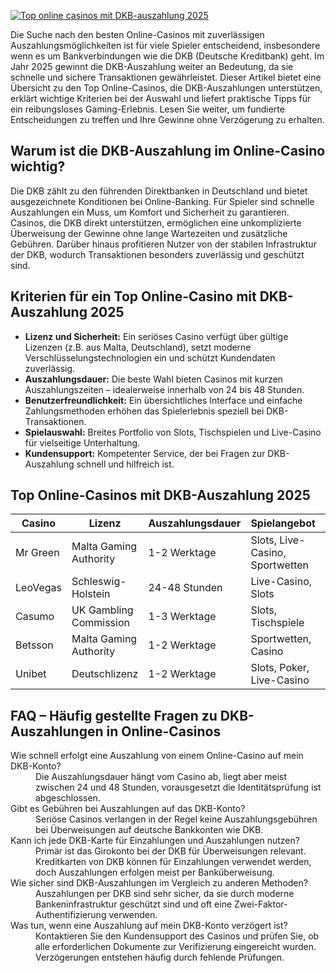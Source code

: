 [![Top online casinos mit DKB-auszahlung 2025](https://123-caf.pages.dev/gitsignup.png)](https://vrmoo.ru/Bt82HjjY)

<p>Die Suche nach den besten Online-Casinos mit zuverlässigen Auszahlungsmöglichkeiten ist für viele Spieler entscheidend, insbesondere wenn es um Bankverbindungen wie die DKB (Deutsche Kreditbank) geht. Im Jahr 2025 gewinnt die DKB-Auszahlung weiter an Bedeutung, da sie schnelle und sichere Transaktionen gewährleistet. Dieser Artikel bietet eine Übersicht zu den Top Online-Casinos, die DKB-Auszahlungen unterstützen, erklärt wichtige Kriterien bei der Auswahl und liefert praktische Tipps für ein reibungsloses Gaming-Erlebnis. Lesen Sie weiter, um fundierte Entscheidungen zu treffen und Ihre Gewinne ohne Verzögerung zu erhalten.</p>  <h2>Warum ist die DKB-Auszahlung im Online-Casino wichtig?</h2> <p>Die DKB zählt zu den führenden Direktbanken in Deutschland und bietet ausgezeichnete Konditionen bei Online-Banking. Für Spieler sind schnelle Auszahlungen ein Muss, um Komfort und Sicherheit zu garantieren. Casinos, die DKB direkt unterstützen, ermöglichen eine unkomplizierte Überweisung der Gewinne ohne lange Wartezeiten und zusätzliche Gebühren. Darüber hinaus profitieren Nutzer von der stabilen Infrastruktur der DKB, wodurch Transaktionen besonders zuverlässig und geschützt sind.</p>  <h2>Kriterien für ein Top Online-Casino mit DKB-Auszahlung 2025</h2> <ul>   <li><strong>Lizenz und Sicherheit:</strong> Ein seriöses Casino verfügt über gültige Lizenzen (z.B. aus Malta, Deutschland), setzt moderne Verschlüsselungstechnologien ein und schützt Kundendaten zuverlässig.</li>   <li><strong>Auszahlungsdauer:</strong> Die beste Wahl bieten Casinos mit kurzen Auszahlungszeiten – idealerweise innerhalb von 24 bis 48 Stunden.</li>   <li><strong>Benutzerfreundlichkeit:</strong> Ein übersichtliches Interface und einfache Zahlungsmethoden erhöhen das Spielerlebnis speziell bei DKB-Transaktionen.</li>   <li><strong>Spielauswahl:</strong> Breites Portfolio von Slots, Tischspielen und Live-Casino für vielseitige Unterhaltung.</li>   <li><strong>Kundensupport:</strong> Kompetenter Service, der bei Fragen zur DKB-Auszahlung schnell und hilfreich ist.</li> </ul>  <h2>Top Online-Casinos mit DKB-Auszahlung 2025</h2> <table>   <thead>     <tr>       <th>Casino</th>       <th>Lizenz</th>       <th>Auszahlungsdauer</th>       <th>Spielangebot</th>       <th>Kundenservice</th>     </tr>   </thead>   <tbody>     <tr>       <td>Mr Green</td>       <td>Malta Gaming Authority</td>       <td>1-2 Werktage</td>       <td>Slots, Live-Casino, Sportwetten</td>       <td>24/7 Live-Chat</td>     </tr>     <tr>       <td>LeoVegas</td>       <td>Schleswig-Holstein</td>       <td>24-48 Stunden</td>       <td>Live-Casino, Slots</td>       <td>Telefon & Chat</td>     </tr>     <tr>       <td>Casumo</td>       <td>UK Gambling Commission</td>       <td>1-3 Werktage</td>       <td>Slots, Tischspiele</td>       <td>Live-Chat & E-Mail</td>     </tr>     <tr>       <td>Betsson</td>       <td>Malta Gaming Authority</td>       <td>1-2 Werktage</td>       <td>Sportwetten, Casino</td>       <td>24/7 Support</td>     </tr>     <tr>       <td>Unibet</td>       <td>Deutschlizenz</td>       <td>1-2 Werktage</td>       <td>Slots, Poker, Live-Casino</td>       <td>Telefon & Chat</td>     </tr>   </tbody> </table>  <h2>FAQ – Häufig gestellte Fragen zu DKB-Auszahlungen in Online-Casinos</h2> <dl>   <dt>Wie schnell erfolgt eine Auszahlung von einem Online-Casino auf mein DKB-Konto?</dt>   <dd>Die Auszahlungsdauer hängt vom Casino ab, liegt aber meist zwischen 24 und 48 Stunden, vorausgesetzt die Identitätsprüfung ist abgeschlossen.</dd>      <dt>Gibt es Gebühren bei Auszahlungen auf das DKB-Konto?</dt>   <dd>Seriöse Casinos verlangen in der Regel keine Auszahlungsgebühren bei Überweisungen auf deutsche Bankkonten wie DKB.</dd>      <dt>Kann ich jede DKB-Karte für Einzahlungen und Auszahlungen nutzen?</dt>   <dd>Primär ist das Girokonto bei der DKB für Überweisungen relevant. Kreditkarten von DKB können für Einzahlungen verwendet werden, doch Auszahlungen erfolgen meist per Banküberweisung.</dd>      <dt>Wie sicher sind DKB-Auszahlungen im Vergleich zu anderen Methoden?</dt>   <dd>Auszahlungen per DKB sind sehr sicher, da sie durch moderne Bankeninfrastruktur geschützt sind und oft eine Zwei-Faktor-Authentifizierung verwenden.</dd>      <dt>Was tun, wenn eine Auszahlung auf mein DKB-Konto verzögert ist?</dt>   <dd>Kontaktieren Sie den Kundensupport des Casinos und prüfen Sie, ob alle erforderlichen Dokumente zur Verifizierung eingereicht wurden. Verzögerungen entstehen häufig durch fehlende Prüfungen.</dd> </dl>